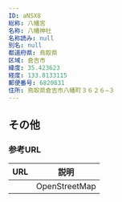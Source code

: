 ```yaml
---
ID: aNSX8
総称: 八幡宮
名称: 八幡神社
名称読み: null
別名: null
都道府県: 鳥取県
区域: 倉吉市
緯度: 35.423623
経度: 133.8133115
郵便番号: 6820831
住所: 鳥取県倉吉市八幡町３６２６−３
---
```


## その他

### 参考URL

| URL | 説明          |
| --- | ------------- |
|     | OpenStreetMap |
